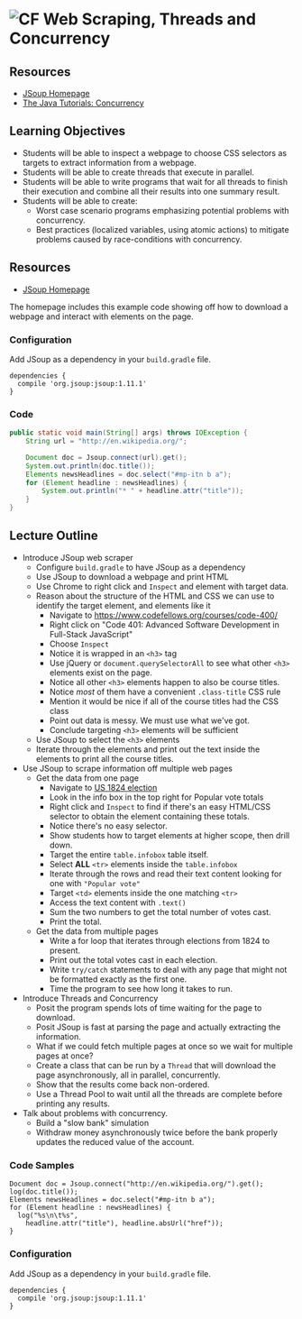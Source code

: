 # ![CF](http://i.imgur.com/7v5ASc8.png) Web Scraping, Threads and Concurrency

## Resources
* [JSoup Homepage](https://jsoup.org/)
* [The Java Tutorials: Concurrency](https://docs.oracle.com/javase/tutorial/essential/concurrency/)

## Learning Objectives
* Students will be able to inspect a webpage to choose CSS selectors as
  targets to extract information from a webpage.
* Students will be able to create threads that execute in parallel.
* Students will be able to write programs that wait for all threads to finish
  their execution and combine all their results into one summary result.
* Students will be able to create:
  * Worst case scenario programs emphasizing potential problems with concurrency.
  * Best practices (localized variables, using atomic actions) to mitigate
    problems caused by race-conditions with concurrency.

## Resources
* [JSoup Homepage](https://jsoup.org/)

The homepage includes this example code showing off how to download a webpage
and interact with elements on the page.

### Configuration
Add JSoup as a dependency in your `build.gradle` file.

```
dependencies {
  compile 'org.jsoup:jsoup:1.11.1'
}
```

### Code
```java
public static void main(String[] args) throws IOException {
    String url = "http://en.wikipedia.org/";

    Document doc = Jsoup.connect(url).get();
    System.out.println(doc.title());
    Elements newsHeadlines = doc.select("#mp-itn b a");
    for (Element headline : newsHeadlines) {
        System.out.println("* " + headline.attr("title"));
    }
}
```
  
## Lecture Outline
* Introduce JSoup web scraper
  * Configure `build.gradle` to have JSoup as a dependency
  * Use JSoup to download a webpage and print HTML
  * Use Chrome to right click and `Inspect` and element with target data.
  * Reason about the structure of the HTML and CSS we can use to identify the
    target element, and elements like it
    * Navigate to <https://www.codefellows.org/courses/code-400/>
    * Right click on "Code 401: Advanced Software Development in Full-Stack JavaScript"
    * Choose `Inspect`
    * Notice it is wrapped in an `<h3>` tag
    * Use jQuery or `document.querySelectorAll` to see what other `<h3>`
      elements exist on the page.
    * Notice all other `<h3>` elements happen to also be course titles.
    * Notice *most* of them have a convenient `.class-title` CSS rule
    * Mention it would be nice if all of the course titles had the CSS class
    * Point out data is messy. We must use what we've got.
    * Conclude targeting `<h3>` elements will be sufficient
  * Use JSoup to select the `<h3>` elements
  * Iterate through the elements and print out the text inside the elements to
    print all the course titles.
* Use JSoup to scrape information off multiple web pages
  * Get the data from one page
    * Navigate to [US 1824 election](https://en.wikipedia.org/wiki/United_States_presidential_election,_1824)
    * Look in the info box in the top right for Popular vote totals
    * Right click and `Inspect` to find if there's an easy HTML/CSS selector to
      obtain the element containing these totals.
    * Notice there's no easy selector.
    * Show students how to target elements at higher scope, then drill down.
    * Target the entire `table.infobox` table itself.
    * Select **ALL** `<tr>` elements inside the `table.infobox`
    * Iterate through the rows and read their text content looking for one with
      `"Popular vote"`
    * Target `<td>` elements inside the one matching `<tr>`
    * Access the text content with `.text()`
    * Sum the two numbers to get the total number of votes cast.
    * Print the total.
  * Get the data from multiple pages
    * Write a for loop that iterates through elections from 1824 to present.
    * Print out the total votes cast in each election.
    * Write `try/catch` statements to deal with any page that might not
      be formatted exactly as the first one.
    * Time the program to see how long it takes to run.
* Introduce Threads and Concurrency
  * Posit the program spends lots of time waiting for the page to download.
  * Posit JSoup is fast at parsing the page and actually extracting the
    information.
  * What if we could fetch multiple pages at once so we wait for multiple
    pages at once?
  * Create a class that can be run by a `Thread` that will download the page
    asynchronously, all in parallel, concurrently.
  * Show that the results come back non-ordered.
  * Use a Thread Pool to wait until all the threads are complete before
    printing any results.
* Talk about problems with concurrency.
  * Build a "slow bank" simulation
  * Withdraw money asynchronously twice before the bank properly updates the
    reduced value of the account.
  
### Code Samples

```
Document doc = Jsoup.connect("http://en.wikipedia.org/").get();
log(doc.title());
Elements newsHeadlines = doc.select("#mp-itn b a");
for (Element headline : newsHeadlines) {
  log("%s\n\t%s",
    headline.attr("title"), headline.absUrl("href"));
}
```

### Configuration
Add JSoup as a dependency in your `build.gradle` file.

```
dependencies {
  compile 'org.jsoup:jsoup:1.11.1'
}
```
